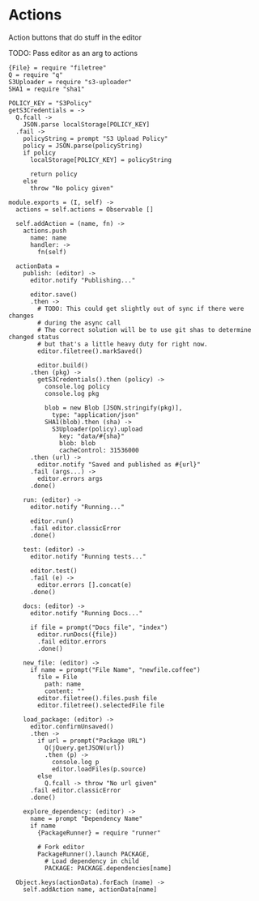 Actions
=======

Action buttons that do stuff in the editor

TODO: Pass editor as an arg to actions

    {File} = require "filetree"
    Q = require "q"
    S3Uploader = require "s3-uploader"
    SHA1 = require "sha1"

    POLICY_KEY = "S3Policy"
    getS3Credentials = ->
      Q.fcall ->
        JSON.parse localStorage[POLICY_KEY]
      .fail ->
        policyString = prompt "S3 Upload Policy"
        policy = JSON.parse(policyString)
        if policy
          localStorage[POLICY_KEY] = policyString

          return policy
        else
          throw "No policy given"

    module.exports = (I, self) ->
      actions = self.actions = Observable []

      self.addAction = (name, fn) ->
        actions.push
          name: name
          handler: ->
            fn(self)

      actionData =
        publish: (editor) ->
          editor.notify "Publishing..."

          editor.save()
          .then ->
            # TODO: This could get slightly out of sync if there were changes
            # during the async call
            # The correct solution will be to use git shas to determine changed status
            # but that's a little heavy duty for right now.
            editor.filetree().markSaved()

            editor.build()
          .then (pkg) ->
            getS3Credentials().then (policy) ->
              console.log policy
              console.log pkg

              blob = new Blob [JSON.stringify(pkg)],
                type: "application/json"
              SHA1(blob).then (sha) ->
                S3Uploader(policy).upload
                  key: "data/#{sha}"
                  blob: blob
                  cacheControl: 31536000
          .then (url) ->
            editor.notify "Saved and published as #{url}"
          .fail (args...) ->
            editor.errors args
          .done()

        run: (editor) ->
          editor.notify "Running..."
  
          editor.run()
          .fail editor.classicError
          .done()
  
        test: (editor) ->
          editor.notify "Running tests..."
  
          editor.test()
          .fail (e) ->
            editor.errors [].concat(e)
          .done()
  
        docs: (editor) ->
          editor.notify "Running Docs..."
  
          if file = prompt("Docs file", "index")
            editor.runDocs({file})
            .fail editor.errors
            .done()
  
        new_file: (editor) ->
          if name = prompt("File Name", "newfile.coffee")
            file = File
              path: name
              content: ""
            editor.filetree().files.push file
            editor.filetree().selectedFile file
  
        load_package: (editor) ->
          editor.confirmUnsaved()
          .then ->
            if url = prompt("Package URL")
              Q(jQuery.getJSON(url))
              .then (p) ->
                console.log p
                editor.loadFiles(p.source)
            else
              Q.fcall -> throw "No url given"
          .fail editor.classicError
          .done()
        
        explore_dependency: (editor) ->
          name = prompt "Dependency Name"
          if name
            {PackageRunner} = require "runner"

            # Fork editor
            PackageRunner().launch PACKAGE,
              # Load dependency in child
              PACKAGE: PACKAGE.dependencies[name]

      Object.keys(actionData).forEach (name) ->
        self.addAction name, actionData[name]
